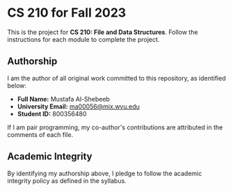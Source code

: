 # CS 210 for Fall 2023

This is the project for **CS 210: File and Data Structures**. Follow the instructions for each module to complete the project.

## Authorship

I am the author of all original work committed to this repository, as identified below:

+ **Full Name:** Mustafa Al-Shebeeb
+ **University Email:** ma00056@mix.wvu.edu
+ **Student ID:** 800356480

If I am pair programming, my co-author's contributions are attributed in the comments of each file.

## Academic Integrity

By identifying my authorship above, I pledge to follow the academic integrity policy as defined in the syllabus.